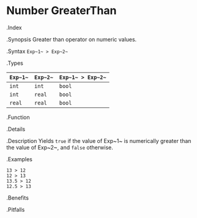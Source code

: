 # Number GreaterThan

.Index
>

.Synopsis
Greater than operator on numeric values.

.Syntax
`Exp~1~ > Exp~2~`

.Types


| `Exp~1~`  |  `Exp~2~` | `Exp~1~ > Exp~2~`   |
| --- | --- | --- |
| `int`      |  `int`     | `bool`                |
| `int`      |  `real`    | `bool`                |
| `real`     |  `real`    | `bool`                |


.Function

.Details

.Description
Yields `true` if the value of Exp~1~ is numerically greater than the value of Exp~2~, and `false` otherwise.

.Examples
```rascal-shell
13 > 12
12 > 13
13.5 > 12
12.5 > 13
```

.Benefits

.Pitfalls

